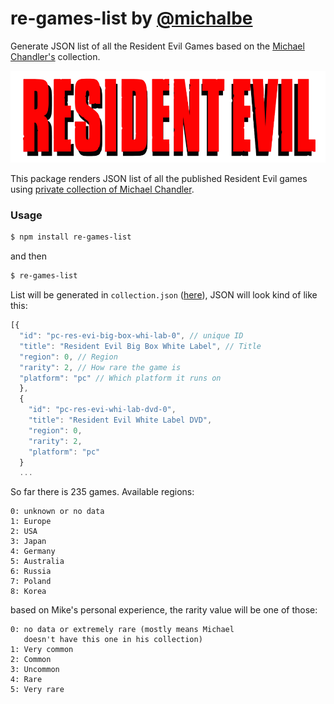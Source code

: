 # re-games-list by [@michalbe](http://github.com/michalbe) #
Generate JSON list of all the Resident Evil Games based on the [Michael Chandler's](https://twitter.com/Mike_reCenter) collection.

![Resident Evil](logo.png)

This package renders JSON list of all the published Resident Evil games using [private collection of Michael Chandler](http://www.michaelchandler.residentevilcenter.net/).

### Usage ###

```bash
$ npm install re-games-list
```

and then
```bash
$ re-games-list
```

List will be generated in `collection.json` ([here](collection.json)), JSON will look kind of like this:
```javascript
[{
  "id": "pc-res-evi-big-box-whi-lab-0", // unique ID
  "title": "Resident Evil Big Box White Label", // Title
  "region": 0, // Region
  "rarity": 2, // How rare the game is
  "platform": "pc" // Which platform it runs on
  },
  {
    "id": "pc-res-evi-whi-lab-dvd-0",
    "title": "Resident Evil White Label DVD",
    "region": 0,
    "rarity": 2,
    "platform": "pc"
  }
  ...
```

So far there is 235 games. Available regions:
```
0: unknown or no data
1: Europe
2: USA
3: Japan
4: Germany
5: Australia
6: Russia
7: Poland
8: Korea
```
based on Mike's personal experience, the rarity value will be one of those:
```
0: no data or extremely rare (mostly means Michael
   doesn't have this one in his collection)
1: Very common
2: Common
3: Uncommon
4: Rare
5: Very rare
```
